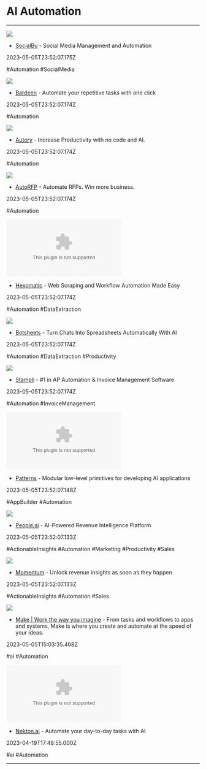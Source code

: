 # AI  Automation

---

![](https://symbl.ai/wp-content/uploads/2023/08/hpu-section-nebula-icon-quality-f.svg)

- [SocialBu](https://symbl.ai) - Social Media Management and Automation

2023-05-05T23:52:07.175Z

#Automation #SocialMedia

![](https://images.prismic.io/deepset/8d9ab5a6-8192-4e70-a17f-c37fbf2239f6_deepset-cloud-hero.png?auto=compress,format&rect=0,86,1200,628&w=1200&h=628)

- [Bardeen](https://deepset.ai) - Automate your repetitive tasks with one click

2023-05-05T23:52:07.174Z

#Automation

![](https://ecold.ai/link_preview.png)

- [Autory](https://ecold.ai) - Increase Productivity with no code and AI.

2023-05-05T23:52:07.174Z

#Automation

![](https://static.wixstatic.com/media/1516c0_de9f41fdf6434d83b535bfd21b8a9a46%7Emv2.jpeg/v1/fit/w_2500,h_1330,al_c/1516c0_de9f41fdf6434d83b535bfd21b8a9a46%7Emv2.jpeg)

- [AutoRFP](https://inkteeai.com) - Automate RFPs. Win more business.

2023-05-05T23:52:07.174Z

#Automation

![](https://rdl.ink/render/https%3A%2F%2Finstoried.com)

- [Hexomatic](https://instoried.com) - Web Scraping and Workflow Automation Made Easy

2023-05-05T23:52:07.174Z

#Automation #DataExtraction

![](https://www.maxai.me/social.png)

- [Botsheets](https://usechatgpt.ai) - Turn Chats Into Spreadsheets Automatically With AI

2023-05-05T23:52:07.174Z

#Automation #DataExtraction #Productivity

![](https://www.lunit.io/og_img.png)

- [Stampli](https://lunit.io) - #1 in AP Automation & Invoice Management Software

2023-05-05T23:52:07.174Z

#Automation #InvoiceManagement

![](https://rdl.ink/render/https%3A%2F%2Fpetalica.com)

- [Patterns](https://petalica.com) - Modular low-level primitives for developing AI applications

2023-05-05T23:52:07.148Z

#AppBuilder #Automation

![](https://images.ctfassets.net/yuio4g5azqaw/30f1NyIEVr2qdtICY7Mx6Q/fd950c7f3792d3edc5d98fda0e000c64/finding_words_og.png)

- [People.ai](https://words.empathy.com) - AI-Powered Revenue Intelligence Platform

2023-05-05T23:52:07.133Z

#ActionableInsights #Automation #Marketing #Productivity #Sales

![](https://groupthink.com/_next/static/media/OG-Header-Problem.bd95702b.jpg)

- [Momentum](https://groupthink.com) - Unlock revenue insights as soon as they happen

2023-05-05T23:52:07.133Z

#ActionableInsights #Automation #Sales

![](https://images.ctfassets.net/qqlj6g4ee76j/3JMOVllWFLEYAExIuNexJ5/0c5e245d7212236b5ce245e03cc5bdc6/OG-Image_.png)

- [Make | Work the way you imagine](https://www.make.com/en) - From tasks and workflows to apps and systems, Make is where you create and automate at the speed of your ideas.

2023-05-05T15:03:35.408Z

#ai #Automation

![](https://rdl.ink/render/https%3A%2F%2Fnekton.ai)

- [Nekton.ai](https://nekton.ai) - Automate your day-to-day tasks with AI

2023-04-19T17:48:55.000Z

#ai #Automation

---


